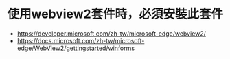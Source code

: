 # 使用webview2套件時，必須安裝此套件
- https://developer.microsoft.com/zh-tw/microsoft-edge/webview2/
- https://docs.microsoft.com/zh-tw/microsoft-edge/WebView2/gettingstarted/winforms